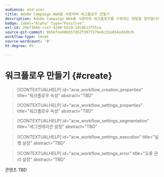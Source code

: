 ```yaml
---
audience: end-user
title: Adobe Campaign Web을 사용하여 워크플로우 만들기
description: Adobe Campaign Web을 사용하여 워크플로우를 구축하는 방법을 알아봅니다
badge: label="Alpha" type="Positive"
exl-id: 26e7360e-cce7-4240-bb29-1dc8613f55ca
source-git-commit: 0b5bfea60b65fd52f397f276e0c31e854adddb7b
workflow-type: tm+mt
source-wordcount: '0'
ht-degree: 0%

---
```



# 워크플로우 만들기 {#create}

>[!CONTEXTUALHELP]
>id="acw_workflow_creation_properties"
>title="워크플로우 속성"
>abstract="TBD"

>[!CONTEXTUALHELP]
>id="acw_workflow_settings_properties"
>title="워크플로우 속성"
>abstract="TBD"

>[!CONTEXTUALHELP]
>id="acw_workflow_settings_segmentation"
>title="세그먼테이션 설정"
>abstract="TBD"

>[!CONTEXTUALHELP]
>id="acw_workflow_settings_execution"
>title="실행 설정"
>abstract="TBD"

>[!CONTEXTUALHELP]
>id="acw_workflow_settings_error"
>title="오류 관리 설정"
>abstract="TBD"

콘텐츠 TBD
